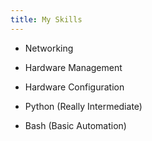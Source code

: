 ```yaml
---
title: My Skills
---
```


* Networking

* Hardware Management

* Hardware Configuration 

* Python (Really Intermediate)

* Bash (Basic Automation)